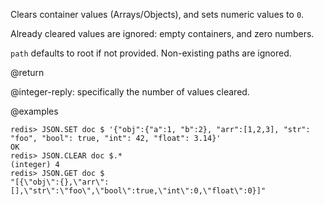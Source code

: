 Clears container values (Arrays/Objects), and sets numeric values to `0`.

Already cleared values are ignored: empty containers, and zero numbers.

`path` defaults to root if not provided. Non-existing paths are ignored.

@return

@integer-reply: specifically the number of values cleared.

@examples

```
redis> JSON.SET doc $ '{"obj":{"a":1, "b":2}, "arr":[1,2,3], "str": "foo", "bool": true, "int": 42, "float": 3.14}'
OK
redis> JSON.CLEAR doc $.*
(integer) 4
redis> JSON.GET doc $
"[{\"obj\":{},\"arr\":[],\"str\":\"foo\",\"bool\":true,\"int\":0,\"float\":0}]"
```

